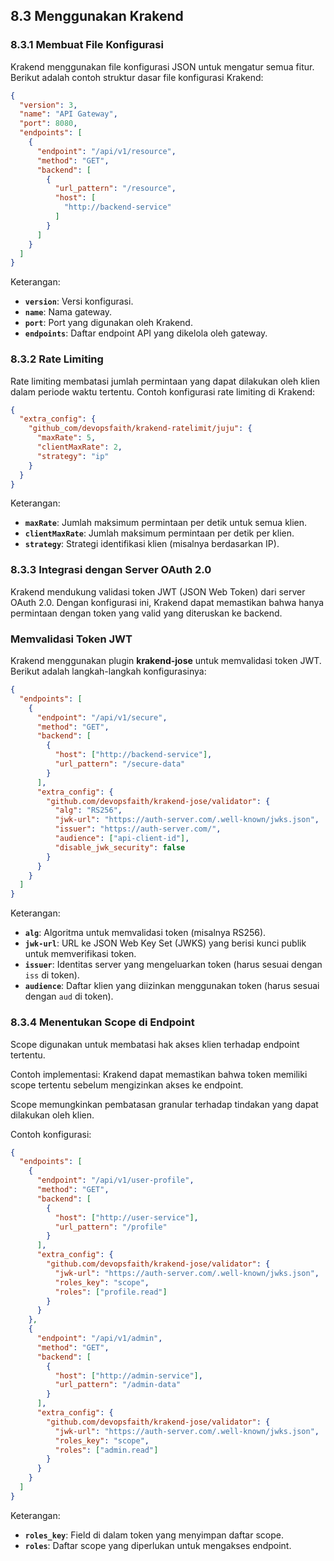 ## 8.3 Menggunakan Krakend

### 8.3.1 Membuat File Konfigurasi

Krakend menggunakan file konfigurasi JSON untuk mengatur semua fitur. Berikut adalah contoh struktur dasar file konfigurasi Krakend:

```json
{
  "version": 3,
  "name": "API Gateway",
  "port": 8080,
  "endpoints": [
    {
      "endpoint": "/api/v1/resource",
      "method": "GET",
      "backend": [
        {
          "url_pattern": "/resource",
          "host": [
            "http://backend-service"
          ]
        }
      ]
    }
  ]
}
```
Keterangan:

- **`version`**: Versi konfigurasi.
- **`name`**: Nama gateway.
- **`port`**: Port yang digunakan oleh Krakend.
- **`endpoints`**: Daftar endpoint API yang dikelola oleh gateway.

### 8.3.2 Rate Limiting

Rate limiting membatasi jumlah permintaan yang dapat dilakukan oleh klien dalam periode waktu tertentu. Contoh konfigurasi rate limiting di Krakend:

```json
{
  "extra_config": {
    "github_com/devopsfaith/krakend-ratelimit/juju": {
      "maxRate": 5,
      "clientMaxRate": 2,
      "strategy": "ip"
    }
  }
}
```
Keterangan:

- **`maxRate`**: Jumlah maksimum permintaan per detik untuk semua klien.
- **`clientMaxRate`**: Jumlah maksimum permintaan per detik per klien.
- **`strategy`**: Strategi identifikasi klien (misalnya berdasarkan IP).

### 8.3.3 Integrasi dengan Server OAuth 2.0

Krakend mendukung validasi token JWT (JSON Web Token) dari server OAuth 2.0. Dengan konfigurasi ini, Krakend dapat memastikan bahwa hanya permintaan dengan token yang valid yang diteruskan ke backend.

### Memvalidasi Token JWT

Krakend menggunakan plugin **krakend-jose** untuk memvalidasi token JWT. Berikut adalah langkah-langkah konfigurasinya:

```json
{
  "endpoints": [
    {
      "endpoint": "/api/v1/secure",
      "method": "GET",
      "backend": [
        {
          "host": ["http://backend-service"],
          "url_pattern": "/secure-data"
        }
      ],
      "extra_config": {
        "github.com/devopsfaith/krakend-jose/validator": {
          "alg": "RS256",
          "jwk-url": "https://auth-server.com/.well-known/jwks.json",
          "issuer": "https://auth-server.com/",
          "audience": ["api-client-id"],
          "disable_jwk_security": false
        }
      }
    }
  ]
}

```
Keterangan:

- **`alg`**: Algoritma untuk memvalidasi token (misalnya RS256).
- **`jwk-url`**: URL ke JSON Web Key Set (JWKS) yang berisi kunci publik untuk memverifikasi token.
- **`issuer`**: Identitas server yang mengeluarkan token (harus sesuai dengan `iss` di token).
- **`audience`**: Daftar klien yang diizinkan menggunakan token (harus sesuai dengan `aud` di token).

### 8.3.4 Menentukan Scope di Endpoint

Scope digunakan untuk membatasi hak akses klien terhadap endpoint tertentu. 

Contoh implementasi: Krakend dapat memastikan bahwa token memiliki scope tertentu sebelum mengizinkan akses ke endpoint. 

Scope memungkinkan pembatasan granular terhadap tindakan yang dapat dilakukan oleh klien.

Contoh konfigurasi:

```json
{
  "endpoints": [
    {
      "endpoint": "/api/v1/user-profile",
      "method": "GET",
      "backend": [
        {
          "host": ["http://user-service"],
          "url_pattern": "/profile"
        }
      ],
      "extra_config": {
        "github.com/devopsfaith/krakend-jose/validator": {
          "jwk-url": "https://auth-server.com/.well-known/jwks.json",
          "roles_key": "scope",
          "roles": ["profile.read"]
        }
      }
    },
    {
      "endpoint": "/api/v1/admin",
      "method": "GET",
      "backend": [
        {
          "host": ["http://admin-service"],
          "url_pattern": "/admin-data"
        }
      ],
      "extra_config": {
        "github.com/devopsfaith/krakend-jose/validator": {
          "jwk-url": "https://auth-server.com/.well-known/jwks.json",
          "roles_key": "scope",
          "roles": ["admin.read"]
        }
      }
    }
  ]
}

```
Keterangan:

- **`roles_key`**: Field di dalam token yang menyimpan daftar scope.
- **`roles`**: Daftar scope yang diperlukan untuk mengakses endpoint.